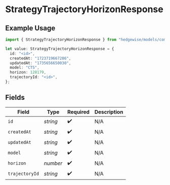 # StrategyTrajectoryHorizonResponse

## Example Usage

```typescript
import { StrategyTrajectoryHorizonResponse } from "hedgewise/models/components";

let value: StrategyTrajectoryHorizonResponse = {
  id: "<id>",
  createdAt: "1723719667286",
  updatedAt: "1735656650030",
  model: "CTS",
  horizon: 128179,
  trajectoryId: "<id>",
};
```

## Fields

| Field              | Type               | Required           | Description        |
| ------------------ | ------------------ | ------------------ | ------------------ |
| `id`               | *string*           | :heavy_check_mark: | N/A                |
| `createdAt`        | *string*           | :heavy_check_mark: | N/A                |
| `updatedAt`        | *string*           | :heavy_check_mark: | N/A                |
| `model`            | *string*           | :heavy_check_mark: | N/A                |
| `horizon`          | *number*           | :heavy_check_mark: | N/A                |
| `trajectoryId`     | *string*           | :heavy_check_mark: | N/A                |